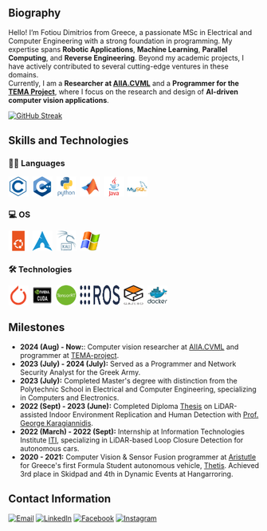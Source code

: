 ## Biography
Hello! I’m Fotiou Dimitrios from Greece, a passionate MSc in Electrical and Computer Engineering with a strong foundation in programming. My expertise spans **Robotic Applications**, **Machine Learning**, **Parallel Computing**, and **Reverse Engineering**. Beyond my academic projects, I have actively contributed to several cutting-edge ventures in these domains.  
Currently, I am a **Researcher at [AIIA.CVML](https://aiia.csd.auth.gr/computer-vision-machine-learning/)** and a **Programmer for the [TEMA Project](https://tema-project.eu/)**, where I focus on the research and design of **AI-driven computer vision applications**.

[![GitHub Streak](http://github-readme-streak-stats.herokuapp.com?user=dimfot3&theme=dark&background=000000)](https://git.io/streak-stats)

## Skills and Technologies
### 👨‍💻 Languages
<div>
  <img src="https://github.com/dimfot3/dimfot3/blob/main/icons/clang.svg" title="C" alt="C" width="40" height="40"/>&nbsp;
  <img src="https://github.com/dimfot3/dimfot3/blob/main/icons/cpplang.svg" title="Cpp" alt="Cpp" width="40" height="40"/>&nbsp;
  <img src="https://github.com/dimfot3/dimfot3/blob/main/icons/pythonlang.svg" title="Python" alt="Python" width="40" height="40"/>&nbsp;
  <img src="https://github.com/dimfot3/dimfot3/blob/main/icons/matlab.svg" title="Matlab" alt="Matlab" width="40" height="40"/>&nbsp;
  <img src="https://github.com/dimfot3/dimfot3/blob/main/icons/java.svg" title="Java" alt="Java" width="40" height="40"/>&nbsp;
  <img src="https://github.com/dimfot3/dimfot3/blob/main/icons/mysql.svg" title="MySQL" alt="MySQL" width="40" height="40"/>&nbsp;
</div>

### 💻 OS
<div>
  <img src="https://github.com/dimfot3/dimfot3/blob/main/icons/ubuntu.svg" title="Ubuntu" alt="Ubuntu" width="40" height="40"/>&nbsp;
  <img src="https://github.com/dimfot3/dimfot3/blob/main/icons/arch.png" title="Arch" alt="Arch" width="40" height="40"/>&nbsp;
  <img src="https://github.com/dimfot3/dimfot3/blob/main/icons/kali.png" title="Kali" alt="Kali" width="40" height="40"/>&nbsp;
  <img src="https://github.com/dimfot3/dimfot3/blob/main/icons/windows.png" title="Windows" alt="Windows" width="40" height="40"/>&nbsp;
</div>

### 🛠️ Technologies
<div>
  <img src="https://github.com/dimfot3/dimfot3/blob/main/icons/torch.svg" title="Pytorch" alt="Pytorch" width="40" height="40"/>&nbsp;
  <img src="https://github.com/dimfot3/dimfot3/blob/main/icons/cuda.png" title="CUDA" alt="CUDA" width="40" height="40"/>&nbsp;
  <img src="https://github.com/dimfot3/dimfot3/blob/main/icons/tensorrt.png" title="TensorRT" alt="TensorRT" width="40" height="40"/>&nbsp;
  <img src="https://github.com/dimfot3/dimfot3/blob/main/icons/ros.png" title="ROS" alt="ROS" width="80" height="40"/>&nbsp;
  <img src="https://github.com/dimfot3/dimfot3/blob/main/icons/gazebo.png" title="Gazebo" alt="Gazebo" width="40" height="40"/>&nbsp;
  <img src="https://github.com/dimfot3/dimfot3/blob/main/icons/docker.svg" title="Docker" alt="Docker" width="40" height="40"/>&nbsp;
</div>

## Milestones

- **2024 (Aug) - Now:**: Computer vision researcher at [AIIA.CVML](https://aiia.csd.auth.gr/computer-vision-machine-learning/) and programmer at [TEMA-project](https://tema-project.eu/).
- **2023 (July) -  2024 (July):** Served as a Programmer and Network Security Analyst for the Greek Army.
- **2023 (July):** Completed Master's degree with distinction from the Polytechnic School in Electrical and Computer Engineering, specializing in Computers and Electronics.
- **2022 (Sept) - 2023 (June):** Completed Diploma [Thesis](https://drive.google.com/file/d/1bU3LGlbmP9Ni8-itYjfeBEJv9t3pE1vR/view?pli=1) on LiDAR-assisted Indoor Environment Replication and Human Detection with [Prof. George Karagiannidis](https://scholar.google.com/citations?user=7FZ1r94AAAAJ).
- **2022 (March) - 2022 (Sept):** Internship at Information Technologies Institute [ITI](https://www.iti.gr/iti/en/home/), specializing in LiDAR-based Loop Closure Detection for autonomous cars.
- **2020 - 2021:** Computer Vision & Sensor Fusion programmer at [Aristutle](https://www.aristurtle.gr/) for Greece's first Formula Student autonomous vehicle, [Thetis](https://www.aristurtle.gr/thetisdv/). Achieved 3rd place in Skidpad and 4th in Dynamic Events at Hangarroring.

## Contact Information
[![Email](https://img.shields.io/badge/Email-D14836?style=for-the-badge&logo=gmail&logoColor=white)](mailto:fotiou.dimitris3@gmail.com) 
[![LinkedIn](https://img.shields.io/badge/LinkedIn-0077B5?style=for-the-badge&logo=linkedin&logoColor=white)](https://gr.linkedin.com/in/dimitrios-fotiou-a74200189?trk=people-guest_people_search-card) 
[![Facebook](https://img.shields.io/badge/Facebook-1877F2?style=for-the-badge&logo=facebook&logoColor=white)](https://www.facebook.com/fotiou3) 
[![Instagram](https://img.shields.io/badge/Instagram-E4405F?style=for-the-badge&logo=instagram&logoColor=white)](https://www.instagram.com/dimitrisfwtiou/)

